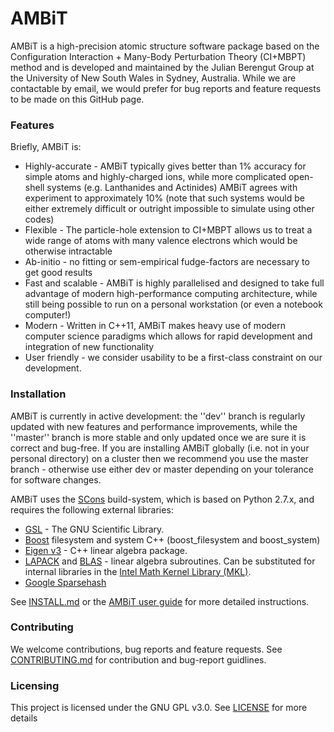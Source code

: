 # AMBiT
AMBiT is a high-precision atomic structure software package based on the Configuration Interaction + Many-Body Perturbation Theory (CI+MBPT) method and is developed and maintained by the Julian Berengut Group at the University of New South Wales in Sydney, Australia. While we are contactable by email, we would prefer for bug reports and feature requests to be made on this GitHub page.

### Features
Briefly, AMBiT is:
* Highly-accurate - AMBiT typically gives better than 1% accuracy for simple atoms and highly-charged ions, while more complicated open-shell systems (e.g. Lanthanides and Actinides) AMBiT agrees with experiment to approximately 10% (note that such systems would be either extremely difficult or outright impossible to simulate using other codes)
* Flexible - The particle-hole extension to CI+MBPT allows us to treat a wide range of atoms with many valence electrons which would be otherwise intractable
* Ab-initio - no fitting or sem-empirical fudge-factors are necessary to get good results
* Fast and scalable - AMBiT is highly parallelised and designed to take full advantage of modern high-performance computing architecture, while still being possible to run on a personal workstation (or even a notebook computer!)
* Modern - Written in C++11, AMBiT makes heavy use of modern computer science paradigms which allows for rapid development and integration of new functionality
* User friendly - we consider usability to be a first-class constraint on our development. 

### Installation
AMBiT is currently in active development: the ''dev'' branch is regularly updated with new features and performance improvements, while the ''master'' branch is more stable and only updated once we are sure it is correct and bug-free. If you are installing AMBiT globally (i.e. not in your personal directory) on a cluster then we recommend you use the master branch - otherwise use either dev or master depending on your tolerance for software changes. 

AMBiT uses the [SCons](http://scons.org/) build-system, which is based on Python 2.7.x, and requires the following external libraries:
- [GSL](https://www.gnu.org/software/gsl/) - The GNU Scientific Library.
- [Boost](https://www.boost.org/) filesystem and system C++ (boost_filesystem and boost_system)
- [Eigen v3](http://eigen.tuxfamily.org/index.php?title=Main_Page) - C++ linear algebra package.
- [LAPACK](http://www.netlib.org/lapack/) and [BLAS](http://www.netlib.org/blas/) - linear algebra subroutines. Can be substituted for internal libraries in the [Intel Math Kernel Library (MKL)](https://software.intel.com/en-us/mkl).
- [Google Sparsehash](https://github.com/sparsehash/sparsehash)

See [INSTALL.md](https://github.com/drjuls/AMBiT/blob/master/INSTALL.md) or the [AMBiT user guide](https://github.com/drjuls/AMBiT/blob/master/Documentation/user_guide.tex) for more detailed instructions.

### Contributing
We welcome contributions, bug reports and feature requests. See [CONTRIBUTING.md](https://github.com/drjuls/AMBiT/blob/master/CONTRIBUTING.md) for contribution and bug-report guidlines.

### Licensing
This project is licensed under the GNU GPL v3.0. See [LICENSE](https://github.com/drjuls/AMBiT/blob/master/LICENSE) for more details
